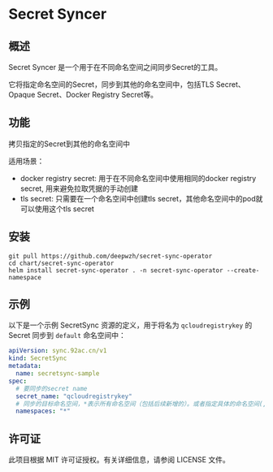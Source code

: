 # Secret Syncer

## 概述
Secret Syncer 是一个用于在不同命名空间之间同步Secret的工具。

它将指定命名空间的Secret，同步到其他的命名空间中，包括TLS Secret、Opaque Secret、Docker Registry Secret等。


## 功能

拷贝指定的Secret到其他的命名空间中

适用场景：
- docker registry secret: 用于在不同命名空间中使用相同的docker registry secret, 用来避免拉取凭据的手动创建
- tls secret: 只需要在一个命名空间中创建tls secret，其他命名空间中的pod就可以使用这个tls secret

## 安装

```shell
git pull https://github.com/deepwzh/secret-sync-operator
cd chart/secret-sync-operator
helm install secret-sync-operator . -n secret-sync-operator --create-namespace
```

## 示例

以下是一个示例 SecretSync 资源的定义，用于将名为 `qcloudregistrykey` 的 Secret 同步到 `default` 命名空间中：
```yaml
apiVersion: sync.92ac.cn/v1
kind: SecretSync
metadata:
  name: secretsync-sample
spec:
  # 要同步的secret name
  secret_name: "qcloudregistrykey"
  # 同步的目标命名空间，*表示所有命名空间（包括后续新增的）。或者指定具体的命名空间(,分隔）
  namespaces: "*"
```

## 许可证
此项目根据 MIT 许可证授权。有关详细信息，请参阅 LICENSE 文件。